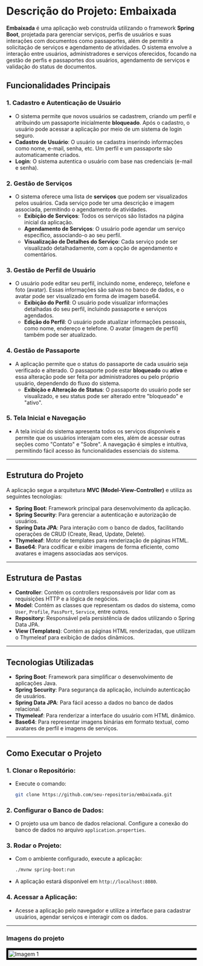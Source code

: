 # Descrição do Projeto: **Embaixada**

**Embaixada** é uma aplicação web construída utilizando o framework **Spring Boot**, projetada para gerenciar serviços, perfis de usuários e suas interações com documentos como passaportes, além de permitir a solicitação de serviços e agendamento de atividades. O sistema envolve a interação entre usuários, administradores e serviços oferecidos, focando na gestão de perfis e passaportes dos usuários, agendamento de serviços e validação do status de documentos.

## Funcionalidades Principais

### 1. **Cadastro e Autenticação de Usuário**
- O sistema permite que novos usuários se cadastrem, criando um perfil e atribuindo um passaporte inicialmente **bloqueado**. Após o cadastro, o usuário pode acessar a aplicação por meio de um sistema de login seguro.
- **Cadastro de Usuário**: O usuário se cadastra inserindo informações como nome, e-mail, senha, etc. Um perfil e um passaporte são automaticamente criados.
- **Login**: O sistema autentica o usuário com base nas credenciais (e-mail e senha).

### 2. **Gestão de Serviços**
- O sistema oferece uma lista de **serviços** que podem ser visualizados pelos usuários. Cada serviço pode ter uma descrição e imagem associada, permitindo o agendamento de atividades.
    - **Exibição de Serviços**: Todos os serviços são listados na página inicial da aplicação.
    - **Agendamento de Serviços**: O usuário pode agendar um serviço específico, associando-o ao seu perfil.
    - **Visualização de Detalhes do Serviço**: Cada serviço pode ser visualizado detalhadamente, com a opção de agendamento e comentários.

### 3. **Gestão de Perfil de Usuário**
- O usuário pode editar seu perfil, incluindo nome, endereço, telefone e foto (avatar). Essas informações são salvas no banco de dados, e o avatar pode ser visualizado em forma de imagem base64.
    - **Exibição do Perfil**: O usuário pode visualizar informações detalhadas do seu perfil, incluindo passaporte e serviços agendados.
    - **Edição do Perfil**: O usuário pode atualizar informações pessoais, como nome, endereço e telefone. O avatar (imagem de perfil) também pode ser atualizado.

### 4. **Gestão de Passaporte**
- A aplicação permite que o status do passaporte de cada usuário seja verificado e alterado. O passaporte pode estar **bloqueado** ou **ativo** e essa alteração pode ser feita por administradores ou pelo próprio usuário, dependendo do fluxo do sistema.
    - **Exibição e Alteração de Status**: O passaporte do usuário pode ser visualizado, e seu status pode ser alterado entre "bloqueado" e "ativo".

### 5. **Tela Inicial e Navegação**
- A tela inicial do sistema apresenta todos os serviços disponíveis e permite que os usuários interajam com eles, além de acessar outras seções como "Contato" e "Sobre". A navegação é simples e intuitiva, permitindo fácil acesso às funcionalidades essenciais do sistema.

---

## Estrutura do Projeto

A aplicação segue a arquitetura **MVC (Model-View-Controller)** e utiliza as seguintes tecnologias:

- **Spring Boot**: Framework principal para desenvolvimento da aplicação.
- **Spring Security**: Para gerenciar a autenticação e autorização de usuários.
- **Spring Data JPA**: Para interação com o banco de dados, facilitando operações de CRUD (Create, Read, Update, Delete).
- **Thymeleaf**: Motor de templates para renderização de páginas HTML.
- **Base64**: Para codificar e exibir imagens de forma eficiente, como avatares e imagens associadas aos serviços.

---

## Estrutura de Pastas

- **Controller**: Contém os controllers responsáveis por lidar com as requisições HTTP e a lógica de negócios.
- **Model**: Contém as classes que representam os dados do sistema, como `User`, `Profile`, `PassPort`, `Service`, entre outros.
- **Repository**: Responsável pela persistência de dados utilizando o Spring Data JPA.
- **View (Templates)**: Contém as páginas HTML renderizadas, que utilizam o Thymeleaf para exibição de dados dinâmicos.

---

## Tecnologias Utilizadas

- **Spring Boot**: Framework para simplificar o desenvolvimento de aplicações Java.
- **Spring Security**: Para segurança da aplicação, incluindo autenticação de usuários.
- **Spring Data JPA**: Para fácil acesso a dados no banco de dados relacional.
- **Thymeleaf**: Para renderizar a interface do usuário com HTML dinâmico.
- **Base64**: Para representar imagens binárias em formato textual, como avatares de perfil e imagens de serviços.

---

## Como Executar o Projeto

### 1. **Clonar o Repositório**:
   - Execute o comando: 
     ```bash
     git clone https://github.com/seu-repositorio/embaixada.git
     ```

### 2. **Configurar o Banco de Dados**:
   - O projeto usa um banco de dados relacional. Configure a conexão do banco de dados no arquivo `application.properties`.

### 3. **Rodar o Projeto**:
   - Com o ambiente configurado, execute a aplicação:
     ```bash
     ./mvnw spring-boot:run
     ```
   - A aplicação estará disponível em `http://localhost:8080`.

### 4. **Acessar a Aplicação**:
   - Acesse a aplicação pelo navegador e utilize a interface para cadastrar usuários, agendar serviços e interagir com os dados.

---

### Imagens do projeto

<div style="width:100%; overflow:hidden; max-width:600px;">
  <div style="display: flex; transition: transform 0.5s ease;">
    <img src="https://i.postimg.cc/BbTzY3mV/1.png" alt="Imagem 1" style="width:100%; flex-shrink: 0; border: 5px solid black;">
    <img src="https://i.postimg.cc/brcM9r9n/2.png" alt="Imagem 2" style="width:100%; flex-shrink: 0; border: 5px solid black;">
    <img src="https://i.postimg.cc/0ycT189g/3.png" alt="Imagem 3" style="width:100%; flex-shrink: 0; border: 5px solid black;">
    <img src="https://i.postimg.cc/26BMWhhm/4.png" alt="Imagem 4" style="width:100%; flex-shrink: 0; border: 5px solid black;">
    <img src="https://i.postimg.cc/HLNFjBJB/5.png" alt="Imagem 5" style="width:100%; flex-shrink: 0; border: 5px solid black;">
    <img src="https://i.postimg.cc/PqJBtBqC/6.png" alt="Imagem 6" style="width:100%; flex-shrink: 0; border: 5px solid black;">
  </div>
</div>
